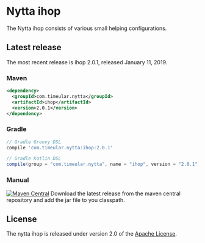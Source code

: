 # Nytta ihop

The Nytta ihop consists of various small helping configurations.

## Latest release

The most recent release is ihop 2.0.1, released January 11, 2019.

### Maven

```xml
<dependency>
  <groupId>com.timeular.nytta</groupId>
  <artifactId>ihop</artifactId>
  <version>2.0.1</version>
</dependency>
```

### Gradle

```gradle
// Gradle Groovy DSL
compile 'com.timeular.nytta:ihop:2.0.1'

// Gradle Kotlin DSL
compile(group = "com.timeular.nytta", name = "ihop", version = "2.0.1")
```

### Manual

[![Maven Central](https://maven-badges.herokuapp.com/maven-central/com.timeular.nytta/ihop/badge.svg)](https://maven-badges.herokuapp.com/maven-central/com.timeular.nytta/ihop/badge.svg)
Download the latest release from the maven central repository and add the jar file to you classpath.

## License

The nytta ihop is released under version 2.0 of the [Apache License][].

[Apache License]: http://www.apache.org/licenses/LICENSE-2.0
